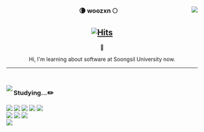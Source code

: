 
<div align="center">
  
  <img align="right" src="https://github-readme-stats.vercel.app/api?username=woozxn&show_icons=true&theme=dracula"/>
 
  ### 🌘 woozxn 🌕 
  
[![Hits](https://hits.seeyoufarm.com/api/count/incr/badge.svg?url=https%3A%2F%2Fgithub.com%2Fwoozxn&count_bg=%23000000&title_bg=%23555555&icon=github.svg&icon_color=%23E7E7E7&title=Github&edge_flat=false)](https://hits.seeyoufarm.com)
 ---

<!--🍏 [**blog**](url) 🍏 블로그-->
  
👋
  
Hi, I'm learning about software at Soongsil University now.
 <br>
 
</div>
  
 ---
 
 <br>
 
<a href="https://suave-lilac-075.notion.site/b1ac3609f8a946c3a1939b5d46211e44?v=cc0f75ec13e54868a33bb57336fb9ee8"><img align="left" src="https://github-readme-stats.vercel.app/api/top-langs/?username=woozxn&theme=dracula&exclude_repo=sinsahelper_frontend&layout=compact&langs_count=10"/></a>

 
<div align="left">
 
### Studying...✏️
<img src="https://img.shields.io/badge/JAVA-007396?style=flat-square&logo=java&logoColor=white">
<img src="https://img.shields.io/badge/Spring-6DB33F?style=flat-square&logo=Spring&logoColor=white">
<img src="https://img.shields.io/badge/Spring Boot-6DB33F?style=flat-square&logo=Spring Boot&logoColor=white"/>
<img src="https://img.shields.io/badge/mysql-4479A1?style=flat-square&logo=mysql&logoColor=white">
<img src="https://img.shields.io/badge/aws-232F3E?style=flat-square&logo=Amazon AWS&logoColor=white"/>


<br>
<img src="https://img.shields.io/badge/IntelliJ IDEA-000000?style=flat-square&logo=IntelliJ IDEA&logoColor=white"/> 
<img src="https://img.shields.io/badge/Git-F05032?style=flat-square&logo=Git&logoColor=white"/> 
<img src="https://img.shields.io/badge/GitHub-181717?style=flat-square&logo=github&logoColor=white"/>
  
<br>

<img src="https://img.shields.io/badge/Notion-000000?style=flat-square&logo=notion&logoColor=white"/>
<!--
**woozxn/woozxn** is a ✨ _special_ ✨ repository because its `README.md` (this file) appears on your GitHub profile.

Here are some ideas to get you started:

- 🔭 I’m currently working on ...
- 🌱 I’m currently learning ...
- 👯 I’m looking to collaborate on ...
- 🤔 I’m looking for help with ...
- 💬 Ask me about ...
- 📫 How to reach me: ...
- 😄 Pronouns: ...
- ⚡ Fun fact: ...
-->
